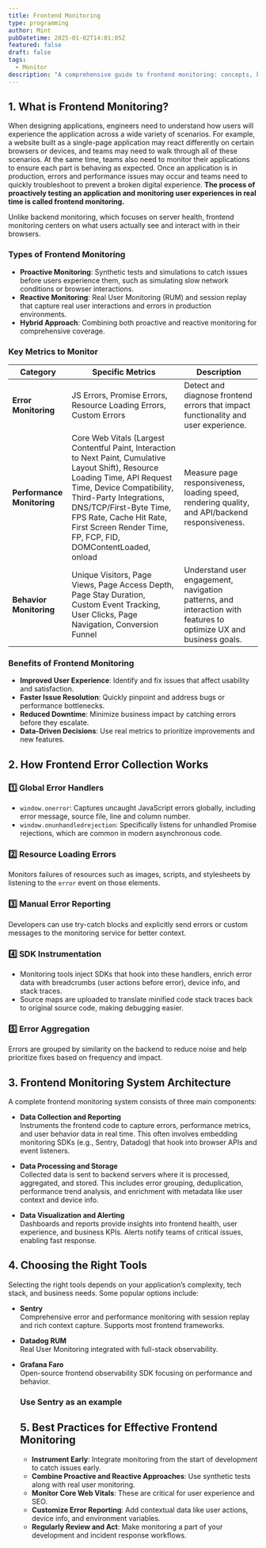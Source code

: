 ```yaml
---
title: Frontend Monitoring
type: programming
author: Mint
pubDatetime: 2025-01-02T14:01:05Z
featured: false
draft: false  
tags:
  - Monitor
description: "A comprehensive guide to frontend monitoring: concepts, key metrics, error collection principles, tools, and best practices."
---
```


## 1. What is Frontend Monitoring?

When designing applications, engineers need to understand how users will experience the application across a wide variety of scenarios. For example, a website built as a single-page application may react differently on certain browsers or devices, and teams may need to walk through all of these scenarios. At the same time, teams also need to monitor their applications to ensure each part is behaving as expected. Once an application is in production, errors and performance issues may occur and teams need to quickly troubleshoot to prevent a broken digital experience. **The process of proactively testing an application and monitoring user experiences in real time is called frontend monitoring.**

Unlike backend monitoring, which focuses on server health, frontend monitoring centers on what users actually see and interact with in their browsers.


### Types of Frontend Monitoring
- **Proactive Monitoring**: Synthetic tests and simulations to catch issues before users experience them, such as simulating slow network conditions or browser interactions.
- **Reactive Monitoring**: Real User Monitoring (RUM) and session replay that capture real user interactions and errors in production environments.
- **Hybrid Approach**: Combining both proactive and reactive monitoring for comprehensive coverage.

### Key Metrics to Monitor 
| **Category**                   | **Specific Metrics**                                                                 | **Description**                                                                 |
|-------------------------|-----------------------------------------------------------------------------|--------------------------------------------------------------------------------------------|
| **Error Monitoring**    | JS Errors, Promise Errors, Resource Loading Errors, Custom Errors             | Detect and diagnose frontend errors that impact functionality and user experience. | 
| **Performance Monitoring**   | Core Web Vitals (Largest Contentful Paint, Interaction to Next Paint, Cumulative Layout Shift), Resource Loading Time, API Request Time, Device Compatibility, Third-Party Integrations, DNS/TCP/First-Byte Time, FPS Rate, Cache Hit Rate, First Screen Render Time, FP, FCP, FID, DOMContentLoaded, onload                                | Measure page responsiveness, loading speed, rendering quality, and API/backend responsiveness. |
| **Behavior Monitoring**      | Unique Visitors, Page Views, Page Access Depth, Page Stay Duration, Custom Event Tracking, User Clicks, Page Navigation, Conversion Funnel                           | Understand user engagement, navigation patterns, and interaction with features to optimize UX and business goals. |

### Benefits of Frontend Monitoring 
- **Improved User Experience**: Identify and fix issues that affect usability and satisfaction.
- **Faster Issue Resolution**: Quickly pinpoint and address bugs or performance bottlenecks.
- **Reduced Downtime**: Minimize business impact by catching errors before they escalate.
- **Data-Driven Decisions**: Use real metrics to prioritize improvements and new features.



## 2. How Frontend Error Collection Works

### 1️⃣ Global Error Handlers 
- `window.onerror`: Captures uncaught JavaScript errors globally, including error message, source file, line and column number.
- `window.onunhandledrejection`: Specifically listens for unhandled Promise rejections, which are common in modern asynchronous code.

### 2️⃣ Resource Loading Errors
Monitors failures of resources such as images, scripts, and stylesheets by listening to the `error` event on those elements.

### 3️⃣ Manual Error Reporting
Developers can use try-catch blocks and explicitly send errors or custom messages to the monitoring service for better context.

### 4️⃣ SDK Instrumentation

- Monitoring tools inject SDKs that hook into these handlers, enrich error data with breadcrumbs (user actions before error), device info, and stack traces.
- Source maps are uploaded to translate minified code stack traces back to original source code, making debugging easier.

### 5️⃣ Error Aggregation
Errors are grouped by similarity on the backend to reduce noise and help prioritize fixes based on frequency and impact.

## 3. Frontend Monitoring System Architecture

A complete frontend monitoring system consists of three main components: 
- **Data Collection and Reporting**  
  Instruments the frontend code to capture errors, performance metrics, and user behavior data in real time. This often involves embedding monitoring SDKs (e.g., Sentry, Datadog) that hook into browser APIs and event listeners.

- **Data Processing and Storage**  
  Collected data is sent to backend servers where it is processed, aggregated, and stored. This includes error grouping, deduplication, performance trend analysis, and enrichment with metadata like user context and device info.

- **Data Visualization and Alerting**  
  Dashboards and reports provide insights into frontend health, user experience, and business KPIs. Alerts notify teams of critical issues, enabling fast response.


## 4. Choosing the Right Tools 

Selecting the right tools depends on your application’s complexity, tech stack, and business needs. Some popular options include:

- **Sentry**  
  Comprehensive error and performance monitoring with session replay and rich context capture. Supports most frontend frameworks.

- **Datadog RUM**  
  Real User Monitoring integrated with full-stack observability.

- **Grafana Faro**  
  Open-source frontend observability SDK focusing on performance and behavior.


  ### Use Sentry as an example


  
  ## 5. Best Practices for Effective Frontend Monitoring 

  - **Instrument Early**: Integrate monitoring from the start of development to catch issues early.
  - **Combine Proactive and Reactive Approaches**: Use synthetic tests along with real user monitoring.
  - **Monitor Core Web Vitals**: These are critical for user experience and SEO.
  - **Customize Error Reporting**: Add contextual data like user actions, device info, and environment variables.
  - **Regularly Review and Act**: Make monitoring a part of your development and incident response workflows.

